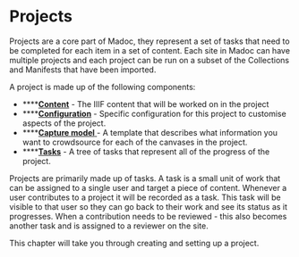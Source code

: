 # Projects

Projects are a core part of Madoc, they represent a set of tasks that need to be completed for each item in a set of content. Each site in Madoc can have multiple projects and each project can be run on a subset of the Collections and Manifests that have been imported.

A project is made up of the following components:

* \*\*\*\*[**Content**](adding-content-to-a-project.md) - The IIIF content that will be worked on in the project
* \*\*\*\*[**Configuration**](configuring-a-project.md) - Specific configuration for this project to customise aspects of the project.
* \*\*\*\*[**Capture model** ](../capture-models/)- A template that describes what information you want to crowdsource for each of the canvases in the project. 
* \*\*\*\*[**Tasks**](https://github.com/digirati-co-uk/madoc-docs/tree/a744ede89fe4cc0a055aba222010bd271b6bf17a/user-guide/tasks/README.md) - A tree of tasks that represent all of the progress of the project.

Projects are primarily made up of tasks. A task is a small unit of work that can be assigned to a single user and target a piece of content. Whenever a user contributes to a project it will be recorded as a task. This task will be visible to that user so they can go back to their work and see its status as it progresses. When a contribution needs to be reviewed - this also becomes another task and is assigned to a reviewer on the site.

This chapter will take you through creating and setting up a project.

